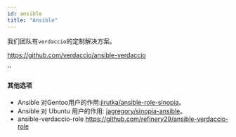 ```yaml
---
id: ansible
title: "Ansible"
---
```


我们团队有`verdaccio`的定制解决方案。

<https://github.com/verdaccio/ansible-verdaccio>

<div id="codefund">''</div>

#### 其他选项

* Ansible 对Gentoo用户的作用:[jirutka/ansible-role-sinopia](https://github.com/jirutka/ansible-role-sinopia)。
* Ansible 对 Ubuntu 用户的作用: [jagregory/sinopia-ansible](https://github.com/jagregory/sinopia-ansible)。
* ansible-verdaccio-role <https://github.com/refinery29/ansible-verdaccio-role>
